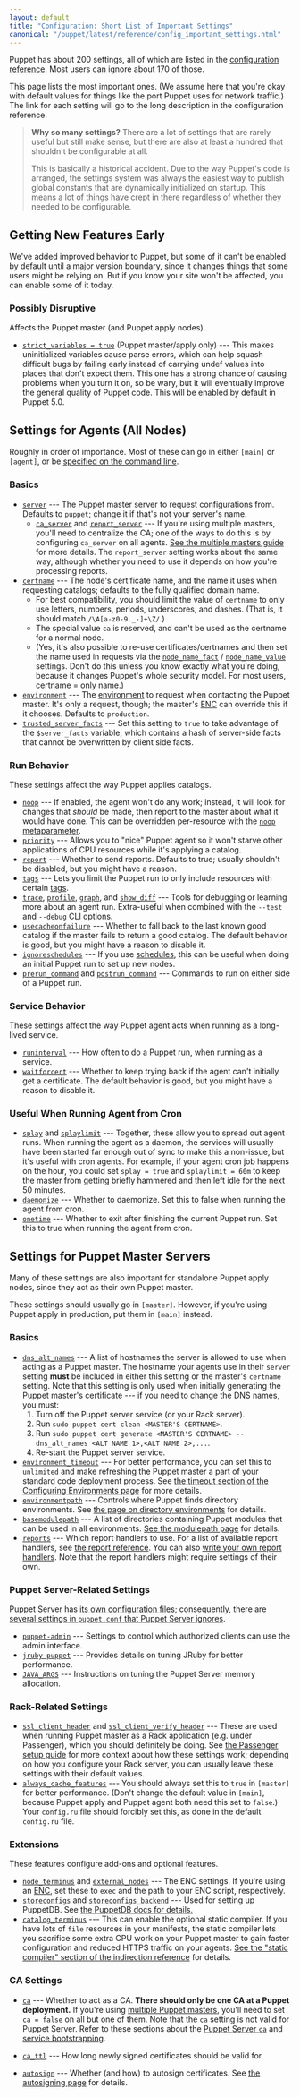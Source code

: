 ```yaml
---
layout: default
title: "Configuration: Short List of Important Settings"
canonical: "/puppet/latest/reference/config_important_settings.html"
---
```


[cli_settings]: ./config_about_settings.html#settings-can-be-set-on-the-command-line
[trusted_and_facts]: ./lang_facts_and_builtin_vars.html
[config_reference]: /references/3.8.latest/configuration.html
[environments]: ./environments.html
[future]: ./experiments_future.html
[multi_master]: /guides/scaling_multiple_masters.html
[enc]: /guides/external_nodes.html
[meta_noop]: /references/3.8.latest/metaparameter.html#noop
[meta_schedule]: /references/3.8.latest/metaparameter.html#schedule
[lang_tags]: ./lang_tags.html
[modulepath_dir]: ./dirs_modulepath.html
[manifest_dir]: ./dirs_manifest.html
[report_reference]: /references/3.8.latest/report.html
[write_reports]: /guides/reporting.html#writing-custom-reports
[passenger_headers]: /guides/passenger.html#notes-on-ssl-verification
[puppetdb_install]: /puppetdb/latest/connect_puppet_master.html
[static_compiler]: /references/3.8.latest/indirection.html#staticcompiler-terminus
[ssl_autosign]: ./ssl_autosign.html
[structured_facts]: ./lang_facts_and_builtin_vars.html#data-types

[trusted_node_data]: /references/3.8.latest/configuration.html#trustednodedata
[immutable_node_data]: /references/3.8.latest/configuration.html#immutablenodedata
[strict_variables]: /references/3.8.latest/configuration.html#strictvariables
[stringify_facts]: /references/3.8.latest/configuration.html#stringifyfacts
[ordering]: /references/3.8.latest/configuration.html#ordering
[reports]: /references/3.8.latest/configuration.html#reports
[parser]: /references/3.8.latest/configuration.html#parser
[server]: /references/3.8.latest/configuration.html#server
[ca_server]: /references/3.8.latest/configuration.html#caserver
[report_server]: /references/3.8.latest/configuration.html#reportserver
[certname]: /references/3.8.latest/configuration.html#certname
[node_name_fact]: /references/3.8.latest/configuration.html#nodenamefact
[node_name_value]: /references/3.8.latest/configuration.html#nodenamevalue
[environment]: /references/3.8.latest/configuration.html#environment
[noop]: /references/3.8.latest/configuration.html#noop
[priority]: /references/3.8.latest/configuration.html#priority
[report]: /references/3.8.latest/configuration.html#report
[tags]: /references/3.8.latest/configuration.html#tags
[trace]: /references/3.8.latest/configuration.html#trace
[profile]: /references/3.8.latest/configuration.html#profile
[graph]: /references/3.8.latest/configuration.html#graph
[show_diff]: /references/3.8.latest/configuration.html#showdiff
[usecacheonfailure]: /references/3.8.latest/configuration.html#usecacheonfailure
[ignoreschedules]: /references/3.8.latest/configuration.html#ignoreschedules
[prerun_command]: /references/3.8.latest/configuration.html#preruncommand
[postrun_command]: /references/3.8.latest/configuration.html#postruncommand
[pluginsync]: /references/3.8.latest/configuration.html#pluginsync
[runinterval]: /references/3.8.latest/configuration.html#runinterval
[waitforcert]: /references/3.8.latest/configuration.html#waitforcert
[splay]: /references/3.8.latest/configuration.html#splay
[splaylimit]: /references/3.8.latest/configuration.html#splaylimit
[daemonize]: /references/3.8.latest/configuration.html#daemonize
[onetime]: /references/3.8.latest/configuration.html#onetime
[dns_alt_names]: /references/3.8.latest/configuration.html#dnsaltnames
[basemodulepath]: /references/3.8.latest/configuration.html#basemodulepath
[modulepath]: /references/3.8.latest/configuration.html#modulepath
[manifest]: /references/3.8.latest/configuration.html#manifest
[ssl_client_header]: /references/3.8.latest/configuration.html#sslclientheader
[ssl_client_verify_header]: /references/3.8.latest/configuration.html#sslclientverifyheader
[node_terminus]: /references/3.8.latest/configuration.html#nodeterminus
[external_nodes]: /references/3.8.latest/configuration.html#externalnodes
[storeconfigs]: /references/3.8.latest/configuration.html#storeconfigs
[storeconfigs_backend]: /references/3.8.latest/configuration.html#storeconfigsbackend
[catalog_terminus]: /references/3.8.latest/configuration.html#catalogterminus
[config_version]: /references/3.8.latest/configuration.html#configversion
[ca]: /references/3.8.latest/configuration.html#ca
[ca_ttl]: /references/3.8.latest/configuration.html#cattl
[autosign]: /references/3.8.latest/configuration.html#autosign
[environmentpath]: /references/3.8.latest/configuration.html#environmentpath
[environment.conf]: ./config_file_environment.html
[alwayscachefeatures]: /references/3.8.latest/configuration.html#alwayscachefeatures
[environment_timeout]: /references/3.8.latest/configuration.html#environmenttimeout
[configuring_timeout]: ./environments_configuring.html#environmenttimeout
[puppetserver_config_files]: /puppetserver/2.0/configuration.html
[settings_diffs]: /puppetserver/2.0/puppet_conf_setting_diffs.html
[puppet_admin]: /puppetserver/2.0/configuration.html#puppetserverconf
[jruby_puppet]: /puppetserver/2.0/tuning_guide.html#puppet-server-and-jruby
[jvm_heap_config]: /puppetserver/2.0/install_from_packages.html#memory-allocation
[puppetserver_ca]: /puppetserver/2.0/puppet_conf_setting_diffs.html#cahttpsdocspuppetlabscomreferenceslatestconfigurationhtmlca
[service_bootstrap]: /puppetserver/2.0/configuration.html#service-bootstrapping
[trusted_server_facts]: //ang_facts_and_builtin_vars.html


Puppet has about 200 settings, all of which are listed in the [configuration reference][config_reference]. Most users can ignore about 170 of those.

This page lists the most important ones. (We assume here that you're okay with default values for things like the port Puppet uses for network traffic.) The link for each setting will go to the long description in the configuration reference.

> **Why so many settings?** There are a lot of settings that are rarely useful but still make sense, but there are also at least a hundred that shouldn't be configurable at all.
>
> This is basically a historical accident. Due to the way Puppet's code is arranged, the settings system was always the easiest way to publish global constants that are dynamically initialized on startup. This means a lot of things have crept in there regardless of whether they needed to be configurable.

Getting New Features Early
-----

We've added improved behavior to Puppet, but some of it can't be enabled by default until a major version boundary, since it changes things that some users might be relying on. But if you know your site won't be affected, you can enable some of it today.

### Possibly Disruptive

Affects the Puppet master (and Puppet apply nodes).

* [`strict_variables = true`][strict_variables] (Puppet master/apply only) --- This makes uninitialized variables cause parse errors, which can help squash difficult bugs by failing early instead of carrying undef values into places that don't expect them. This one has a strong chance of causing problems when you turn it on, so be wary, but it will eventually improve the general quality of Puppet code. This will be enabled by default in Puppet 5.0.

Settings for Agents (All Nodes)
-----

Roughly in order of importance. Most of these can go in either `[main]` or `[agent]`, or be [specified on the command line][cli_settings].

### Basics

* [`server`][server] --- The Puppet master server to request configurations from. Defaults to `puppet`; change it if that's not your server's name.
    * [`ca_server`][ca_server] and [`report_server`][report_server] --- If you're using multiple masters, you'll need to centralize the CA; one of the ways to do this is by configuring `ca_server` on all agents. [See the multiple masters guide][multi_master] for more details. The `report_server` setting works about the same way, although whether you need to use it depends on how you're processing reports.
* [`certname`][certname] --- The node's certificate name, and the name it uses when requesting catalogs; defaults to the fully qualified domain name.
    * For best compatibility, you should limit the value of `certname` to only use letters, numbers, periods, underscores, and dashes. (That is, it should match `/\A[a-z0-9._-]+\Z/`.)
    * The special value `ca` is reserved, and can't be used as the certname for a normal node.
    * (Yes, it's also possible to re-use certificates/certnames and then set the name used in requests via the [`node_name_fact`][node_name_fact] / [`node_name_value`][node_name_value] settings. Don't do this unless you know exactly what you're doing, because it changes Puppet's whole security model. For most users, certname = only name.)
* [`environment`][environment] --- The [environment][environments] to request when contacting the Puppet master. It's only a request, though; the master's [ENC][] can override this if it chooses. Defaults to `production`.
* [`trusted_server_facts`][trusted_server_facts] --- Set this setting to `true` to take advantage of the `$server_facts` variable, which contains a hash of server-side facts that cannot be overwritten by client side facts.

### Run Behavior

These settings affect the way Puppet applies catalogs.

* [`noop`][noop] --- If enabled, the agent won't do any work; instead, it will look for changes that _should_ be made, then report to the master about what it would have done. This can be overridden per-resource with the [`noop` metaparameter][meta_noop].
* [`priority`][priority] --- Allows you to "nice" Puppet agent so it won't starve other applications of CPU resources while it's applying a catalog.
* [`report`][report] --- Whether to send reports. Defaults to true; usually shouldn't be disabled, but you might have a reason.
* [`tags`][tags] --- Lets you limit the Puppet run to only include resources with certain [tags][lang_tags].
* [`trace`][trace], [`profile`][profile],  [`graph`][graph], and [`show_diff`][show_diff] --- Tools for debugging or learning more about an agent run. Extra-useful when combined with the `--test` and `--debug` CLI options.
* [`usecacheonfailure`][usecacheonfailure] --- Whether to fall back to the last known good catalog if the master fails to return a good catalog. The default behavior is good, but you might have a reason to disable it.
* [`ignoreschedules`][ignoreschedules] --- If you use [schedules][meta_schedule], this can be useful when doing an initial Puppet run to set up new nodes.
* [`prerun_command`][prerun_command] and [`postrun_command`][postrun_command] --- Commands to run on either side of a Puppet run.

### Service Behavior

These settings affect the way Puppet agent acts when running as a long-lived service.

* [`runinterval`][runinterval] --- How often to do a Puppet run, when running as a service.
* [`waitforcert`][waitforcert] --- Whether to keep trying back if the agent can't initially get a certificate. The default behavior is good, but you might have a reason to disable it.

### Useful When Running Agent from Cron

* [`splay`][splay] and [`splaylimit`][splaylimit] --- Together, these allow you to spread out agent runs. When running the agent as a daemon, the services will usually have been started far enough out of sync to make this a non-issue, but it's useful with cron agents. For example, if your agent cron job happens on the hour, you could set `splay = true` and `splaylimit = 60m` to keep the master from getting briefly hammered and then left idle for the next 50 minutes.
* [`daemonize`][daemonize] --- Whether to daemonize. Set this to false when running the agent from cron.
* [`onetime`][onetime] --- Whether to exit after finishing the current Puppet run. Set this to true when running the agent from cron.

Settings for Puppet Master Servers
-----

Many of these settings are also important for standalone Puppet apply nodes, since they act as their own Puppet master.

These settings should usually go in `[master]`. However, if you're using Puppet apply in production, put them in `[main]` instead.

### Basics

* [`dns_alt_names`][dns_alt_names] --- A list of hostnames the server is allowed to use when acting as a Puppet master. The hostname your agents use in their `server` setting **must** be included in either this setting or the master's `certname` setting. Note that this setting is only used when initially generating the Puppet master's certificate --- if you need to change the DNS names, you must:
    1. Turn off the Puppet server service (or your Rack server).
    2. Run `sudo puppet cert clean <MASTER'S CERTNAME>`.
    3. Run `sudo puppet cert generate <MASTER'S CERTNAME> --dns_alt_names <ALT NAME 1>,<ALT NAME 2>,...`.
    4. Re-start the Puppet server service.
* [`environment_timeout`][environment_timeout] --- For better performance, you can set this to `unlimited` and make refreshing the Puppet master a part of your standard code deployment process. See [the timeout section of the Configuring Environments page][configuring_timeout] for more details.
* [`environmentpath`][environmentpath] --- Controls where Puppet finds directory environments. See [the page on directory environments][environments] for details.
* [`basemodulepath`][basemodulepath] --- A list of directories containing Puppet modules that can be used in all environments. [See the modulepath page][modulepath_dir] for details.
* [`reports`][reports] --- Which report handlers to use. For a list of available report handlers, see [the report reference][report_reference]. You can also [write your own report handlers][write_reports]. Note that the report handlers might require settings of their own.

### Puppet Server-Related Settings

Puppet Server has [its own configuration files][puppetserver_config_files]; consequently, there are [several settings in `puppet.conf` that Puppet Server ignores][settings_diffs].

* [`puppet-admin`][puppet_admin] --- Settings to control which authorized clients can use the admin interface.
* [`jruby-puppet`][jruby_puppet] --- Provides details on tuning JRuby for better performance.
* [`JAVA_ARGS`][jvm_heap_config] --- Instructions on tuning the Puppet Server memory allocation.

### Rack-Related Settings

* [`ssl_client_header`][ssl_client_header] and [`ssl_client_verify_header`][ssl_client_verify_header] --- These are used when running Puppet master as a Rack application (e.g. under Passenger), which you should definitely be doing. See [the Passenger setup guide][passenger_headers] for more context about how these settings work; depending on how you configure your Rack server, you can usually leave these settings with their default values.
* [`always_cache_features`][alwayscachefeatures] --- You should always set this to `true` in `[master]` for better performance. (Don't change the default value in `[main]`, because Puppet apply and Puppet agent both need this set to `false`.) Your `config.ru` file should forcibly set this, as done in the default `config.ru` file.

### Extensions

These features configure add-ons and optional features.

* [`node_terminus`][node_terminus] and [`external_nodes`][external_nodes] --- The ENC settings. If you're using an [ENC][], set these to `exec` and the path to your ENC script, respectively.
* [`storeconfigs`][storeconfigs] and [`storeconfigs_backend`][storeconfigs_backend] --- Used for setting up PuppetDB. See [the PuppetDB docs for details.][puppetdb_install]
* [`catalog_terminus`][catalog_terminus] --- This can enable the optional static compiler. If you have lots of `file` resources in your manifests, the static compiler lets you sacrifice some extra CPU work on your Puppet master to gain faster configuration and reduced HTTPS traffic on your agents. [See the "static compiler" section of the indirection reference][static_compiler] for details.

### CA Settings

* [`ca`][ca] --- Whether to act as a CA. **There should only be one CA at a Puppet deployment.** If you're using [multiple Puppet masters][multi_master], you'll need to set `ca = false` on all but one of them.
   Note that the `ca` setting is not valid for Puppet Server. Refer to these sections about the [Puppet Server `ca`][puppetserver_ca] and [service bootstrapping][service_bootstrap].

* [`ca_ttl`][ca_ttl] --- How long newly signed certificates should be valid for.
* [`autosign`][autosign] --- Whether (and how) to autosign certificates. See [the autosigning page][ssl_autosign] for details.

